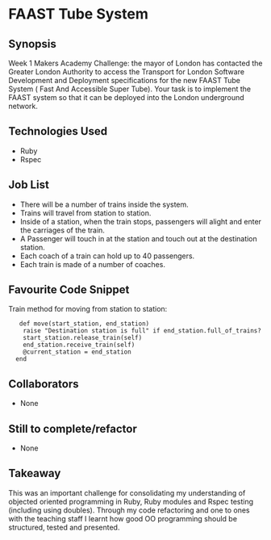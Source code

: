 # FAAST Tube System

## Synopsis

Week 1 Makers Academy Challenge: the mayor of London has contacted the Greater London Authority to access the Transport for London Software Development and Deployment specifications for the new FAAST Tube System ( Fast And Accessible Super Tube). Your task is to implement the FAAST system so that it can be deployed into the London underground network.

## Technologies Used

- Ruby
- Rspec

## Job List

- There will be a number of trains inside the system.
- Trains will travel from station to station.
- Inside of a station, when the train stops, passengers will alight and enter the carriages of the train.
- A Passenger will touch in at the station and touch out at the destination station.
- Each coach of a train can hold up to 40 passengers.
- Each train is made of a number of coaches.

## Favourite Code Snippet

Train method for moving from station to station:

~~~
   def move(start_station, end_station)
    raise "Destination station is full" if end_station.full_of_trains?
    start_station.release_train(self)
    end_station.receive_train(self)
    @current_station = end_station
  end
~~~

## Collaborators

- None

## Still to complete/refactor

- None

## Takeaway

This was an important challenge for consolidating my understanding of objected oriented programming in Ruby, Ruby modules and Rspec testing (including using doubles). Through my code refactoring and one to ones with the teaching staff I learnt how good OO programming should be structured, tested and presented.